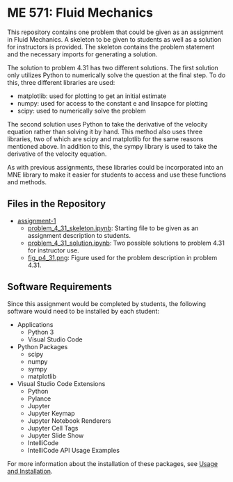 # ME 571: Fluid Mechanics

This repository contains one problem that could be given as an assignment in Fluid Mechanics. A skeleton to be given to students as well as a solution for instructors is provided. The skeleton contains the problem statement and the necessary imports for generating a solution.

The solution to problem 4.31 has two different solutions. The first solution only utilizes Python to numerically solve the question at the final step. To do this, three different libraries are used:

* matplotlib: used for plotting to get an initial estimate
* numpy: used for access to the constant e and linsapce for plotting
* scipy: used to numerically solve the problem

The second solution uses Python to take the derivative of the velocity equation rather than solving it by hand. This method also uses three libraries, two of which are scipy and matplotlib for the same reasons mentioned above. In addition to this, the sympy library is used to take the derivative of the velocity equation.

As with previous assignments, these libraries could be incorporated into an MNE library to make it easier for students to access and use these functions and methods.

## Files in the Repository

* [assignment-1](../7-fluid-mechanics/assignment-1/)
  * [problem_4_31_skeleton.ipynb](../7-fluid-mechanics/assignment-1/problem_4_31_skeleton.ipynb): Starting file to be given as an assignment description to students.
  * [problem_4_31_solution.ipynb](../7-fluid-mechanics/assignment-1/problem_4_31_solution.ipynb): Two possible solutions to problem 4.31 for instructor use.
  * [fig_p4_31.png](../7-fluid-mechanics/assignment-1/fig_p4_31.png): Figure used for the problem description in problem 4.31.

## Software Requirements

Since this assignment would be completed by students, the following software would need to be installed by each student:

* Applications
  * Python 3
  * Visual Studio Code
* Python Packages
  * scipy
  * numpy
  * sympy
  * matplotlib
* Visual Studio Code Extensions
  * Python
  * Pylance
  * Jupyter
  * Jupyter Keymap
  * Jupyter Notebook Renderers
  * Jupyter Cell Tags
  * Jupyter Slide Show
  * IntelliCode
  * IntelliCode API Usage Examples

For more information about the installation of these packages, see [Usage and Installation](../usage-and-installation/).
